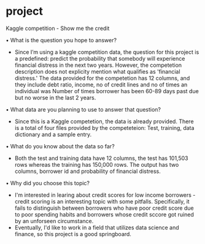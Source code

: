 # project
Kaggle competition - Show me the credit 

•	What is the question you hope to answer?
-	Since I’m using a kaggle competition data, the question for this project is a predefined: predict the probability that somebody will experience financial distress in the next two years.  However, the competetion description does not explicity mention what qualifies as 'financial distress.' The data provided for the competetion has 12 columns, and they include  debt ratio, income, no of credit lines and no of times an individual was Number of times borrower has been 60-89 days past due but no worse in the last 2 years. 

•	What data are you planning to use to answer that question?
- Since this is a Kaggle competetion, the data is already provided. There is a total of four files provided by the competeteion: Test, training, data dictionary and a sample entry. 

•	What do you know about the data so far?
- Both the test and training data have 12 columns, the test has 101,503 rows whereas the training has 150,000 rows. The output has two columns, borrower id and probability of financial distress. 

•	Why did you choose this topic?
- I'm interested in learing about credit scores for low income borrowers - credit scoring is an interesting topic with some pitfalls. Specifically, it fails to distinguish between borrowers who have poor credit score due to poor spending habits and borrowers whose credit sccore got ruined by an unforseen circumstance. 
- Eventually, I'd like to work in a field that utilizes data science and finance, so this project is a good springboard. 
